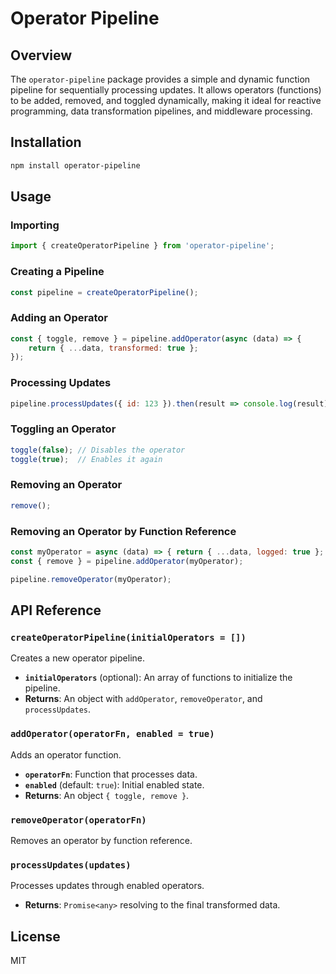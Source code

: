 # Operator Pipeline

## Overview
The `operator-pipeline` package provides a simple and dynamic function pipeline for sequentially processing updates. It allows operators (functions) to be added, removed, and toggled dynamically, making it ideal for reactive programming, data transformation pipelines, and middleware processing.

## Installation
```sh
npm install operator-pipeline
```

## Usage
### Importing
```javascript
import { createOperatorPipeline } from 'operator-pipeline';
```

### Creating a Pipeline
```javascript
const pipeline = createOperatorPipeline();
```

### Adding an Operator
```javascript
const { toggle, remove } = pipeline.addOperator(async (data) => {
    return { ...data, transformed: true };
});
```

### Processing Updates
```javascript
pipeline.processUpdates({ id: 123 }).then(result => console.log(result));
```

### Toggling an Operator
```javascript
toggle(false); // Disables the operator
toggle(true);  // Enables it again
```

### Removing an Operator
```javascript
remove();
```

### Removing an Operator by Function Reference
```javascript
const myOperator = async (data) => { return { ...data, logged: true }; };
const { remove } = pipeline.addOperator(myOperator);

pipeline.removeOperator(myOperator);
```

## API Reference
### `createOperatorPipeline(initialOperators = [])`
Creates a new operator pipeline.
- **`initialOperators`** (optional): An array of functions to initialize the pipeline.
- **Returns**: An object with `addOperator`, `removeOperator`, and `processUpdates`.

### `addOperator(operatorFn, enabled = true)`
Adds an operator function.
- **`operatorFn`**: Function that processes data.
- **`enabled`** (default: `true`): Initial enabled state.
- **Returns**: An object `{ toggle, remove }`.

### `removeOperator(operatorFn)`
Removes an operator by function reference.

### `processUpdates(updates)`
Processes updates through enabled operators.
- **Returns**: `Promise<any>` resolving to the final transformed data.

## License
MIT

